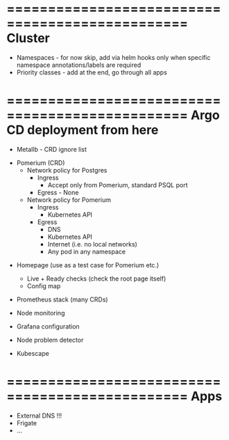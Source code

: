 ================================================
Cluster
================================================
- Namespaces - for now skip, add via helm hooks only when specific namespace annotations/labels are required
- Priority classes - add at the end, go through all apps

================================================
Argo CD deployment from here
================================================
- Metallb - CRD ignore list
* Pomerium (CRD)
    - Network policy for Postgres
        - Ingress
            - Accept only from Pomerium, standard PSQL port
        - Egress - None
    - Network policy for Pomerium
        - Ingress
            - Kubernetes API
        - Egress
            - DNS
            - Kubernetes API
            - Internet (i.e. no local networks)
            - Any pod in any namespace
- Homepage (use as a test case for Pomerium etc.)
    - Live + Ready checks (check the root page itself)
    - Config map




- Prometheus stack (many CRDs)
- Node monitoring
- Grafana configuration
- Node problem detector
- Kubescape

================================================
Apps
================================================
- External DNS !!!
- Frigate
- ...